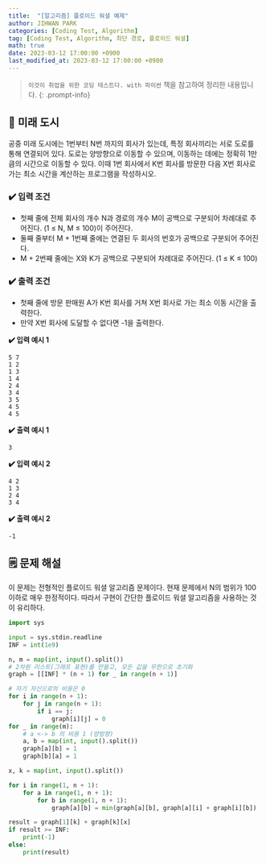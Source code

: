 ```yaml
---
title:  "[알고리즘] 플로이드 워셜 예제"
author: JIHWAN PARK
categories: [Coding Test, Algorithm]
tag: [Coding Test, Algorithm, 최단 경로, 플로이드 워셜]
math: true
date: 2023-03-12 17:00:00 +0900
last_modified_at: 2023-03-12 17:00:00 +0900
---
```

> `이것이 취업을 위한 코딩 테스트다. with 파이썬` 책을 참고하여 정리한 내용입니다.
{: .prompt-info}

## 📖 미래 도시
공중 미래 도시에는 1번부터 N번 까지의 회사가 있는데, 특정 회사끼리는 서로 도로를 통해 연결되어 있다. 도로는 양방향으로 이동할 수 있으며, 이동하는 데에는 정확히 1만큼의 시간으로 이동할 수 있다. 이때 1번 회사에서 K번 회사를 방문한 다음 X번 회사로 가는 최소 시간을 계산하는 프로그램을 작성하시오.

### ✔️ 입력 조건
- 첫째 줄에 전체 회사의 개수 N과 경로의 개수 M이 공백으로 구분되어 차례대로 주어진다. (1 $\leq$ N, M $\leq$ 100)이 주어진다.
- 둘째 줄부터 M + 1번째 줄에는 연결된 두 회사의 번호가 공백으로 구분되어 주어진다.
- M + 2번째 줄에는 X와 K가 공백으로 구분되어 차례대로 주어진다. (1 $\leq$ K $\leq$ 100)

### ✔️ 출력 조건
- 첫째 줄에 방문 판매원 A가 K번 회사를 거쳐 X번 회사로 가는 최소 이동 시간을 출력한다.
- 만약 X번 회사에 도달할 수 없다면 -1을 출력한다.

**✔️ 입력 예시 1**

```
5 7
1 2
1 3
1 4
2 4
3 4
3 5
4 5
4 5
```

**✔️ 출력 예시 1**

```
3
```

**✔️ 입력 예시 2**

```
4 2
1 3
2 4
3 4
```

**✔️ 출력 예시 2**

```
-1
```

## 🗒️ 문제 해설
이 문제는 전형적인 플로이드 워셜 알고리즘 문제이다. 현재 문제에서 N의 범위가 100이하로 매우 한정적이다. 따라서 구현이 간단한 플로이드 워셜 알고리즘을 사용하는 것이 유리하다.

```python
import sys

input = sys.stdin.readline
INF = int(1e9)

n, m = map(int, input().split())
# 2차원 리스트(그래프 표현)를 만들고, 모든 값을 무한으로 초기화
graph = [[INF] * (n + 1) for _ in range(n + 1)]

# 자기 자신으로의 비용은 0
for i in range(n + 1):
    for j in range(n + 1):
        if i == j:
            graph[i][j] = 0
for _ in range(m):
    # a <-> b 의 비용 1 (양방향)
    a, b = map(int, input().split())
    graph[a][b] = 1
    graph[b][a] = 1

x, k = map(int, input().split())

for i in range(1, n + 1):
    for a in range(1, n + 1):
        for b in range(1, n + 1):
            graph[a][b] = min(graph[a][b], graph[a][i] + graph[i][b])

result = graph[1][k] + graph[k][x]
if result >= INF:
    print(-1)
else:
    print(result)

```